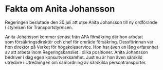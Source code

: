 # Fakta om Anita Johansson

Regeringen beslutade den 20 juli att utse Anita Johansson till ny ordförande i styrelsen för Transportstyrelsen.


Anita Johansson kommer senast från AFA försäkring där hon arbetat som försäkringsdirektör och chef för område försäkring. Dessförinnan var hon direktör på Verket för högskoleservice. Hon har även en lång erfarenhet av att arbeta inom Regeringskansliet i olika positioner. Anita Johansson bedriver i dag egen konsultverksamhet. Just nu är hon även särskild utredare i Utredningen om samordning av särskilda persontransporter.
